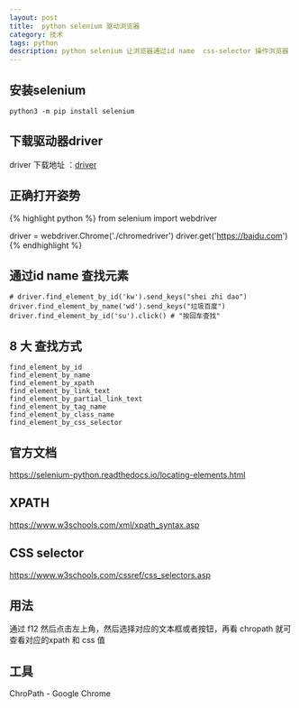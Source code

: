 ```yaml
---
layout: post
title:	python selenium 驱动浏览器
category: 技术
tags: python
description: python selenium 让浏览器通过id name  css-selector 操作浏览器
---
```


## 安装selenium
```
python3 -m pip install selenium
```
## 下载驱动器driver
driver 下载地址 ：[driver](https://sites.google.com/a/chromium.org/chromedriver/)

##  正确打开姿势
{% highlight python %}
from selenium import webdriver


driver = webdriver.Chrome('./chromedriver')
driver.get('https://baidu.com')
{% endhighlight %}
## 通过id name 查找元素
```
# driver.find_element_by_id('kw').send_keys("shei zhi dao")
driver.find_element_by_name('wd').send_keys("垃圾百度")
driver.find_element_by_id('su').click() # "按回车查找"

```
## 8 大 查找方式
```
find_element_by_id
find_element_by_name
find_element_by_xpath
find_element_by_link_text
find_element_by_partial_link_text
find_element_by_tag_name
find_element_by_class_name
find_element_by_css_selector
```

## 官方文档
https://selenium-python.readthedocs.io/locating-elements.html

## XPATH
https://www.w3schools.com/xml/xpath_syntax.asp

## CSS selector
https://www.w3schools.com/cssref/css_selectors.asp

## 用法
通过 f12 然后点击左上角，然后选择对应的文本框或者按钮，再看 chropath 
就可查看对应的xpath  和 css  值

## 工具
ChroPath - Google Chrome
